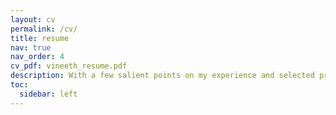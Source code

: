 ```yaml
---
layout: cv
permalink: /cv/
title: resume
nav: true
nav_order: 4
cv_pdf: vineeth_resume.pdf
description: With a few salient points on my experience and selected projects (Last Updated - Arpil '25).
toc:
  sidebar: left
---
```

